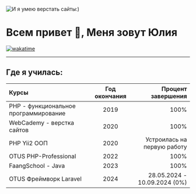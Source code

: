 
![И я умею верстать сайты:)](https://yuliaqueen.github.io/YuliaQueen/images/Yulia.png)
# Всем привет 👋, Меня зовут Юлия

[![wakatime](https://wakatime.com/badge/user/9be4fa4d-2646-4746-8a6d-7cf1207c3be0.svg)](https://wakatime.com/@9be4fa4d-2646-4746-8a6d-7cf1207c3be0)

***

## Где я училась:

Курсы      | Год окончания | Процент завершения
:-------- |:-----:| -------:
PHP - функциональное программирование  | 2019  | 100%
WebCademy - верстка сайтов    | 2020   | 100%
PHP Yii2 ООП      | 2020     | Устроилась на первую работу
OTUS PHP-Professional | 2022 | 100%
FaangSchool - Java | 2023 | 100%
OTUS Фреймворк Laravel | 2024 | 28.05.2024 - 10.09.2024 (0%)
